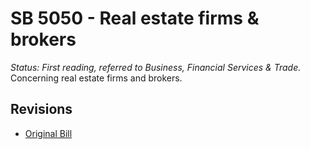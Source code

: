 # SB 5050 - Real estate firms & brokers
*Status: First reading, referred to Business, Financial Services & Trade.*
Concerning real estate firms and brokers.

## Revisions
* [Original Bill](1/)